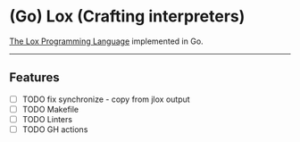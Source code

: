 # (Go) Lox (Crafting interpreters)

[The Lox Programming Language](https://www.craftinginterpreters.com/the-lox-language.html) implemented in Go.

---

## Features

- [ ] TODO fix synchronize - copy from jlox output
- [ ] TODO Makefile
- [ ] TODO Linters
- [ ] TODO GH actions
